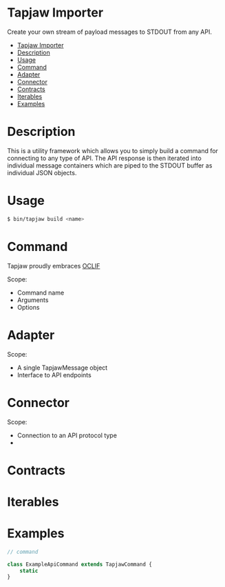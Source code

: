 Tapjaw Importer
===============

Create your own stream of payload messages to STDOUT from any API.

<!-- toc -->
- [Tapjaw Importer](#tapjaw-importer)
- [Description](#description)
- [Usage](#usage)
- [Command](#command)
- [Adapter](#adapter)
- [Connector](#connector)
- [Contracts](#contracts)
- [Iterables](#iterables)
- [Examples](#examples)
<!-- tocstop -->

# Description

This is a utility framework which allows you to simply build a command for connecting to any type of
API. The API response is then iterated into individual message containers which are piped to the STDOUT
buffer as individual JSON objects.

# Usage

```sh
$ bin/tapjaw build <name>
```

# Command

Tapjaw proudly embraces [OCLIF](https://github.com/oclif/oclif)

Scope:
* Command name
* Arguments
* Options

# Adapter

Scope:
* A single TapjawMessage object
* Interface to API endpoints

# Connector

Scope:
* Connection to an API protocol type
*

# Contracts

# Iterables

# Examples

```typescript
// command

class ExampleApiCommand extends TapjawCommand {
    static
}

```

